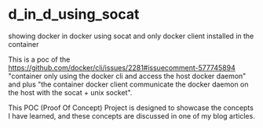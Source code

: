# d_in_d_using_socat
showing docker in docker using socat and only docker client installed in the container

This is a poc of the 
https://github.com/docker/cli/issues/2281#issuecomment-577745894
"container only using the docker cli and access the host docker daemon"
and plus "the container docker client communicate the docker daemon on the host with the socat + unix socket".

This POC (Proof Of Concept) Project is designed to showcase the concepts I have learned, and these concepts are discussed in one of my blog articles.



